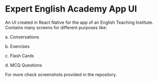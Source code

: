 # Expert English Academy App UI
 An UI created in React Native for the app of an English Teaching Institute. 
 Contains many screens for different purposes like:
 
   a. Conversations
   
   b. Exercises
   
   c. Flash Cards
   
   d. MCQ Questions
 
For more check screenshots provided in the repository.
